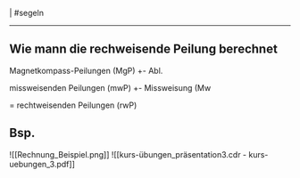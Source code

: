 |  #segeln 

---


## Wie mann die rechweisende Peilung berechnet 
Magnetkompass-Peilungen (MgP)
+- Abl. 

missweisenden Peilungen (mwP)
+- Missweisung (Mw

= rechtweisenden Peilungen (rwP)

## Bsp. 
![[Rechnung_Beispiel.png]]
![[kurs-übungen_präsentation3.cdr - kurs-uebungen_3.pdf]]